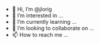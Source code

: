 - 👋 Hi, I’m @jlorig
- 👀 I’m interested in ...
- 🌱 I’m currently learning ...
- 💞️ I’m looking to collaborate on ...
- 📫 How to reach me ...

<!---
jlorig/jlorig is a ✨ special ✨ repository because its `README.md` (this file) appears on your GitHub profile.
You can click the Preview link to take a look at your changes.
--->
